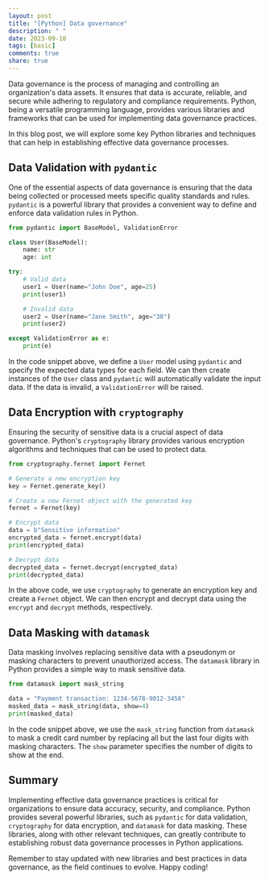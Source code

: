 ```yaml
---
layout: post
title: "[Python] Data governance"
description: " "
date: 2023-09-10
tags: [basic]
comments: true
share: true
---
```


Data governance is the process of managing and controlling an organization's data assets. It ensures that data is accurate, reliable, and secure while adhering to regulatory and compliance requirements. Python, being a versatile programming language, provides various libraries and frameworks that can be used for implementing data governance practices.

In this blog post, we will explore some key Python libraries and techniques that can help in establishing effective data governance processes.

## Data Validation with `pydantic`

One of the essential aspects of data governance is ensuring that the data being collected or processed meets specific quality standards and rules. `pydantic` is a powerful library that provides a convenient way to define and enforce data validation rules in Python.

```python
from pydantic import BaseModel, ValidationError

class User(BaseModel):
    name: str
    age: int

try:
    # Valid data
    user1 = User(name="John Doe", age=25)
    print(user1)

    # Invalid data
    user2 = User(name="Jane Smith", age="30")
    print(user2)

except ValidationError as e:
    print(e)
```

In the code snippet above, we define a `User` model using `pydantic` and specify the expected data types for each field. We can then create instances of the `User` class and `pydantic` will automatically validate the input data. If the data is invalid, a `ValidationError` will be raised.

## Data Encryption with `cryptography`

Ensuring the security of sensitive data is a crucial aspect of data governance. Python's `cryptography` library provides various encryption algorithms and techniques that can be used to protect data.

```python
from cryptography.fernet import Fernet

# Generate a new encryption key
key = Fernet.generate_key()

# Create a new Fernet object with the generated key
fernet = Fernet(key)

# Encrypt data
data = b"Sensitive information"
encrypted_data = fernet.encrypt(data)
print(encrypted_data)

# Decrypt data
decrypted_data = fernet.decrypt(encrypted_data)
print(decrypted_data)
```

In the above code, we use `cryptography` to generate an encryption key and create a `Fernet` object. We can then encrypt and decrypt data using the `encrypt` and `decrypt` methods, respectively.

## Data Masking with `datamask`

Data masking involves replacing sensitive data with a pseudonym or masking characters to prevent unauthorized access. The `datamask` library in Python provides a simple way to mask sensitive data.

```python
from datamask import mask_string

data = "Payment transaction: 1234-5678-9012-3456"
masked_data = mask_string(data, show=4)
print(masked_data)
```

In the code snippet above, we use the `mask_string` function from `datamask` to mask a credit card number by replacing all but the last four digits with masking characters. The `show` parameter specifies the number of digits to show at the end.

## Summary

Implementing effective data governance practices is critical for organizations to ensure data accuracy, security, and compliance. Python provides several powerful libraries, such as `pydantic` for data validation, `cryptography` for data encryption, and `datamask` for data masking. These libraries, along with other relevant techniques, can greatly contribute to establishing robust data governance processes in Python applications.

Remember to stay updated with new libraries and best practices in data governance, as the field continues to evolve. Happy coding!